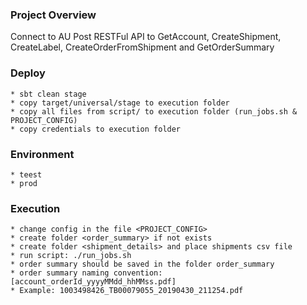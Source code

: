### Project Overview

Connect to AU Post RESTFul API to GetAccount, CreateShipment, CreateLabel, CreateOrderFromShipment and GetOrderSummary

### Deploy
    * sbt clean stage
    * copy target/universal/stage to execution folder
    * copy all files from script/ to execution folder (run_jobs.sh & PROJECT_CONFIG)
    * copy credentials to execution folder
    
### Environment
    * teest
    * prod

### Execution
    * change config in the file <PROJECT_CONFIG>
    * create folder <order_summary> if not exists
    * create folder <shipment_details> and place shipments csv file
    * run script: ./run_jobs.sh  
    * order summary should be saved in the folder order_summary
    * order summary naming convention: [account_orderId_yyyyMMdd_hhMMss.pdf]
    * Example: 1003498426_TB00079055_20190430_211254.pdf 